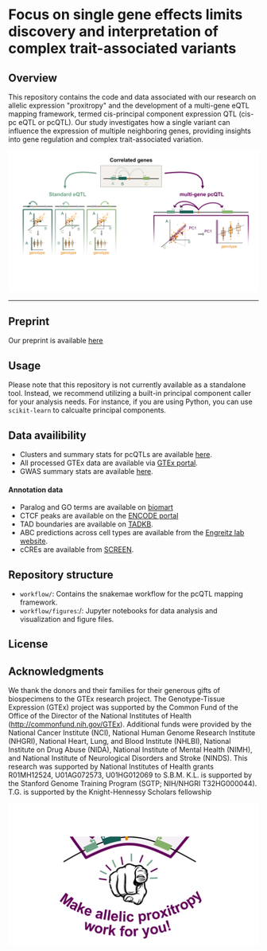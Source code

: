 # Focus on single gene effects limits discovery and interpretation of complex trait-associated variants


## Overview

This repository contains the code and data associated with our research on allelic expression "proxitropy" and the development of a multi-gene eQTL mapping framework, termed cis-principal component expression QTL (cis-pc eQTL or pcQTL). Our study investigates how a single variant can influence the expression of multiple neighboring genes, providing insights into gene regulation and complex trait-associated variation.

![Example Image](images/pcqtl_comparision.png)

---

## Preprint

Our preprint is available [here](https://www.biorxiv.org/content/10.1101/2025.06.06.658175v1)


## Usage

Please note that this repository is not currently available as a standalone tool. Instead, we recommend utilizing a built-in principal component caller for your analysis needs. For instance, if you are using Python, you can use `scikit-learn` to calcualte principal components. 


## Data availibility 

* Clusters and summary stats for pcQTLs are available [here](https://doi.org/10.5281/zenodo.15605351).  
* All processed GTEx data are available via [GTEx portal](https://www.gtexportal.org/home/downloads/adult-gtex). 
* GWAS summary stats are available [here](https://zenodo.org/records/3629742#.Y9rTQOzMIUF).

#### Annotation data

* Paralog and GO terms are available on [biomart](https://www.ensembl.org/info/data/biomart/index.html)
* CTCF peaks are available on the [ENCODE portal](https://www.encodeproject.org/)
* TAD boundaries are available on [TADKB](http://dna.cs.miami.edu/TADKB/).
* ABC predictions across cell types are available from the [Engreitz lab website](https://www.engreitzlab.org/resources).
* cCREs are available from [SCREEN](https://screen.encodeproject.org/).


## Repository structure

* `workflow/`: Contains the snakemae workflow for the pcQTL mapping framework.
* `workflow/figures`:/: Jupyter notebooks for data analysis and visualization and figure files.


## License

## Acknowledgments
We thank the donors and their families for their generous gifts of biospecimens to the GTEx research project. The Genotype-Tissue Expression (GTEx) project was supported by the Common Fund of the Office of the Director of the National Institutes of Health (http://commonfund.nih.gov/GTEx). Additional funds were provided by the National Cancer Institute (NCI), National Human Genome Research Institute (NHGRI), National Heart, Lung, and Blood Institute (NHLBI), National Institute on Drug Abuse (NIDA), National Institute of Mental Health (NIMH), and National Institute of Neurological Disorders and Stroke (NINDS). This research was supported by National Institutes of Health grants R01MH12524, U01AG072573, U01HG012069 to S.B.M. K.L. is supported by the Stanford Genome Training Program (SGTP; NIH/NHGRI T32HG000044). T.G. is supported by the Knight-Hennessy Scholars fellowship


![Example Image](images/pcqtl_badge.png)

